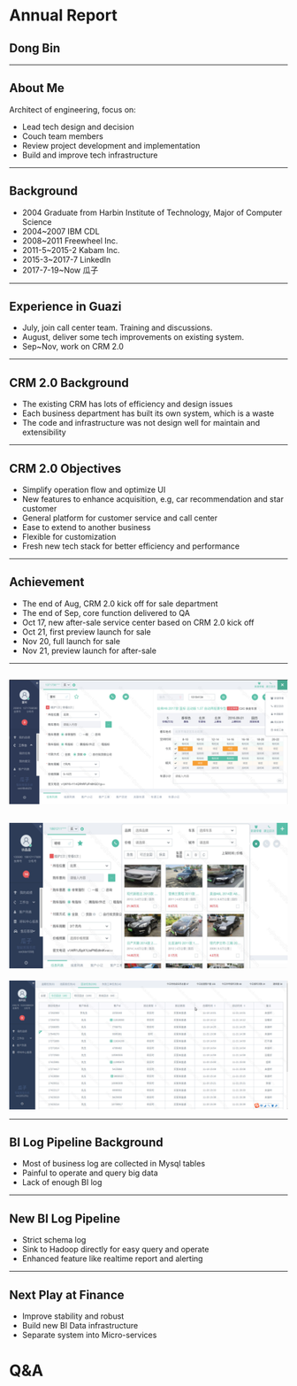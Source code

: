 # Annual Report
## Dong Bin
---
## About Me
Architect of engineering, focus on:
- Lead tech design and decision
- Couch team members
- Review project development and implementation
- Build and improve tech infrastructure
---
## Background
- 2004 Graduate from Harbin Institute of Technology, Major of Computer Science
- 2004~2007 IBM CDL
- 2008~2011 Freewheel Inc.
- 2011-5~2015-2 Kabam Inc.
- 2015-3~2017-7 LinkedIn
- 2017-7-19~Now 瓜子
---
## Experience in Guazi
- July, join call center team. Training and discussions.
- August, deliver some tech improvements on existing system.
- Sep~Nov, work on CRM 2.0
---
## CRM 2.0 Background
- The existing CRM has lots of efficiency and design issues
- Each business department has built its own system, which is a waste
- The code and infrastructure was not design well for maintain and extensibility
---
## CRM 2.0 Objectives
- Simplify operation flow and optimize UI
- New features to enhance acquisition, e.g, car recommendation and star customer
- General platform for customer service and call center
- Ease to extend to another business
- Flexible for customization
- Fresh new tech stack for better efficiency and performance
---
## Achievement
- The end of Aug, CRM 2.0 kick off for sale department
- The end of Sep, core function delivered to QA
- Oct 17, new after-sale service center based on CRM 2.0 kick off
- Oct 21, first preview launch for sale
- Nov 20, full launch for sale
- Nov 21, preview launch for after-sale

---
![Console](assets/console.png)
---
![Recommendation](assets/recommendation.png)
---
![Clue List](assets/cluelist.png)

---
## BI Log Pipeline Background
- Most of business log are collected in Mysql tables
- Painful to operate and query big data
- Lack of enough BI log

---
## New BI Log Pipeline
- Strict schema log
- Sink to Hadoop directly for easy query and operate
- Enhanced feature like realtime report and alerting
---
## Next Play at Finance
- Improve stability and robust
- Build new BI Data infrastructure
- Separate system into Micro-services

# Q&A
